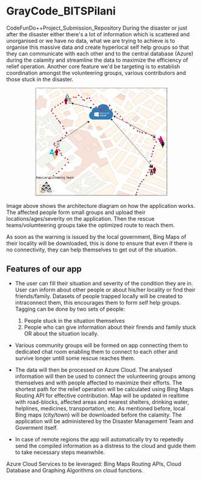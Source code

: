 # GrayCode_BITSPilani
CodeFunDo++Project_Submission_Repository
During the disaster or just after the disaster either there's a lot of information which is scattered and unorganised or we have no data, what we are trying to achieve is to organise this massive data and create hyperlocal self help groups so that they can communicate with each other and to the central database (Azure) during the calamity and streamline the data to maximize the efficiency of relief operation.
Another core feature we'd be targeting is to establish coordination amongst the volunteering groups, various contributors and those stuck in the disaster.


<p align="center">
  <img src="https://github.com/redgene/GrayCode_BITSPilani/blob/master/InkedUntitled%20Diagram_LI.jpg" width="350" title="Architecture Diagram">
</p>

Image above shows the architecture diagram on how the application works. The affected people form small groups and upload their locations/ages/severity on the application. Then the rescue teams/volumteering groups take the optimized route to reach them.

As soon as the warning is issued by the local government, Bing Maps of their locality will be downloaded, this is done to ensure that even if there is no connectivity, they can help themselves to get out of the situation.
## Features of our app
* The user can fill their situation and severity of the condition they are in. User can inform about other people or about his/her locality or find their friends/family. Datasets of people trapped locally will be created to intraconnect them, this encourages them to form self help groups. Tagging can be done by two sets of people:
     1. People stuck in the situation themselves
     2. People who can give information about their firends and family stuck OR about the situation locally.
* Various community groups will be formed on app connecting them to dedicated chat room enabling them to connect to each other and survive longer untill some rescue reaches them.

* The data will then be processed on Azure Cloud. The analysed information will then be used to connect the volunteering groups among themselves and with people affected to maximize their efforts. The shortest path for the relief operation will be calculated using Bing Maps Routing API for effective contribution. Map will be updated in realtime with road-blocks, affected areas and nearest shelters, drinking water, helplines, medicines, transportation, etc. As mentioned before, local Bing maps (city/town) will be downloaded before the calamity. The application will be administered by the Disaster Management Team and Goverment itself.

* In case of remote regions the app will automatically try to repetedly send the compiled information as a distress to the cloud and guide them to take necessary steps meanwhile.


Azure Cloud Services to be leveraged: Bing Maps Routing APIs, Cloud Database and Graphing Algorithms on cloud functions.
